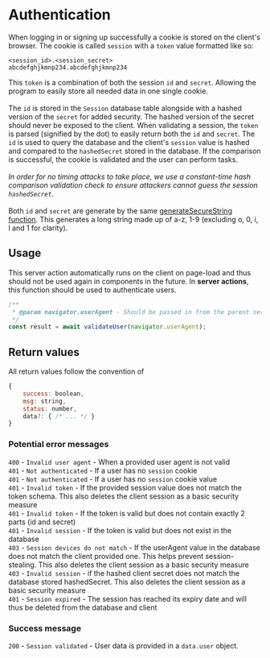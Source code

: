 # Authentication

When logging in or signing up successfully a cookie is stored on the client's
browser. The cookie is called `session` with a `token` value formatted like so:

```
<session_id>.<session_secret>
abcdefghjkmnp234.abcdefghjkmnp234
```

This `token` is a combination of both the session `id` and `secret`. Allowing
the program to easily store all needed data in one single cookie.
<br> <br> The `id` is stored in the `Session` database table alongside with a
hashed version of the `secret` for added security. The hashed version of the
secret should never be exposed to the client. When validating a session, the
`token` is parsed (signified by the dot) to easily return both the `id` and
`secret`. The `id` is used to query the database and the client's `session`
value is hashed and compared to the `hashedSecret` stored in the database. If
the comparison is successful, the cookie is validated and the user can perform
tasks.
<br> <br> _In order for no timing attacks to take place, we use a constant-time
hash comparison validation check to ensure attackers cannot guess the session
`hashedSecret`._
<br> <br> Both `id` and `secret` are generate by the same
[generateSecureString function](https://github.com/parachataha/seagull/blob/main/src/lib/sessions/generateSecureString.ts).
This generates a long string made up of a-z, 1-9 (excluding o, 0, i, l and 1 for
clarity).

## Usage

This server action automatically runs on the client on page-load and thus should
not be used again in components in the future. In **server actions**, this
function should be used to authenticate users.

```js
/**
 * @param navigator.userAgent - Should be passed in from the parent server action from the client
 */
const result = await validateUser(navigator.userAgent);
```

## Return values

All return values follow the convention of

```js
{
    success: boolean,
    msg: string,
    status: number,
    data?: { /* ... */ }
}
```

### Potential error messages

`400` - `Invalid user agent` - When a provided user agent is not valid
<br> `401` - `Not authenticated` - If a user has no `session` cookie
<br> `401` - `Not authenticated` - If a user has no `session` cookie value
<br> `401` - `Invalid token` - If the provided session value does not match the
token schema. This also deletes the client session as a basic security measure
<br> `401` - `Invalid token` - If the token is valid but does not contain
exactly 2 parts (id and secret)
<br> `401` - `Invalid session` - If the token is valid but does not exist in the
database
<br> `403` - `Session devices do not match` - If the userAgent value in the
database does not match the client provided one. This helps prevent
session-stealing. This also deletes the client session as a basic security
measure
<br> `403` - `Invalid session` - if the hashed client secret does not match the
database stored hashedSecret. This also deletes the client session as a basic
security measure
<br> `401` - `Session expired` - The session has reached its expiry date and
will thus be deleted from the database and client

### Success message

`200` - `Session validated` - User data is provided in a `data.user` object.
